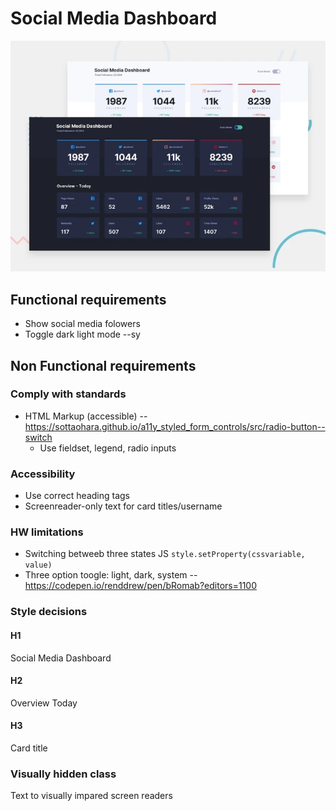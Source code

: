 # Social Media Dashboard
![Final version for Social Media Dashboard](images/final_version.webp)

## Functional requirements
- Show social media folowers
- Toggle dark light mode --sy

## Non Functional requirements
### Comply with standards  
- HTML Markup (accessible) -- https://sottaohara.github.io/a11y_styled_form_controls/src/radio-button--switch
    - Use fieldset, legend, radio inputs
### Accessibility
- Use correct heading tags
- Screenreader-only text for card titles/username

### HW limitations
- Switching betweeb three states JS `style.setProperty(cssvariable, value)` 
- Three option toogle: light, dark, system -- https://codepen.io/renddrew/pen/bRomab?editors=1100

### Style decisions 
#### H1
Social Media Dashboard

#### H2
Overview Today

#### H3
Card title

### Visually hidden class
Text to visually impared screen readers